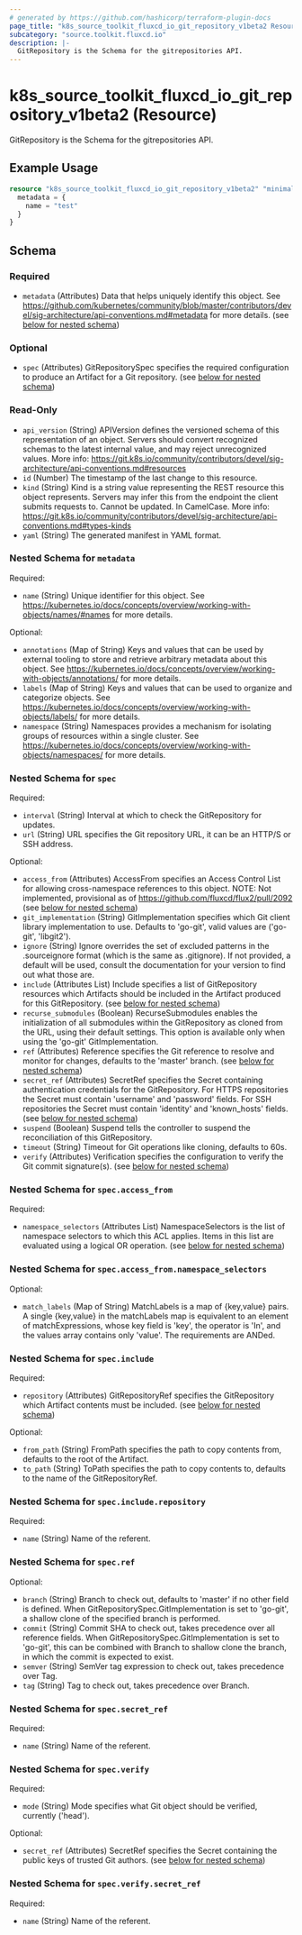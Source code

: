 ```yaml
---
# generated by https://github.com/hashicorp/terraform-plugin-docs
page_title: "k8s_source_toolkit_fluxcd_io_git_repository_v1beta2 Resource - terraform-provider-k8s"
subcategory: "source.toolkit.fluxcd.io"
description: |-
  GitRepository is the Schema for the gitrepositories API.
---
```


# k8s_source_toolkit_fluxcd_io_git_repository_v1beta2 (Resource)

GitRepository is the Schema for the gitrepositories API.

## Example Usage

```terraform
resource "k8s_source_toolkit_fluxcd_io_git_repository_v1beta2" "minimal" {
  metadata = {
    name = "test"
  }
}
```

<!-- schema generated by tfplugindocs -->
## Schema

### Required

- `metadata` (Attributes) Data that helps uniquely identify this object. See https://github.com/kubernetes/community/blob/master/contributors/devel/sig-architecture/api-conventions.md#metadata for more details. (see [below for nested schema](#nestedatt--metadata))

### Optional

- `spec` (Attributes) GitRepositorySpec specifies the required configuration to produce an Artifact for a Git repository. (see [below for nested schema](#nestedatt--spec))

### Read-Only

- `api_version` (String) APIVersion defines the versioned schema of this representation of an object. Servers should convert recognized schemas to the latest internal value, and may reject unrecognized values. More info: https://git.k8s.io/community/contributors/devel/sig-architecture/api-conventions.md#resources
- `id` (Number) The timestamp of the last change to this resource.
- `kind` (String) Kind is a string value representing the REST resource this object represents. Servers may infer this from the endpoint the client submits requests to. Cannot be updated. In CamelCase. More info: https://git.k8s.io/community/contributors/devel/sig-architecture/api-conventions.md#types-kinds
- `yaml` (String) The generated manifest in YAML format.

<a id="nestedatt--metadata"></a>
### Nested Schema for `metadata`

Required:

- `name` (String) Unique identifier for this object. See https://kubernetes.io/docs/concepts/overview/working-with-objects/names/#names for more details.

Optional:

- `annotations` (Map of String) Keys and values that can be used by external tooling to store and retrieve arbitrary metadata about this object. See https://kubernetes.io/docs/concepts/overview/working-with-objects/annotations/ for more details.
- `labels` (Map of String) Keys and values that can be used to organize and categorize objects. See https://kubernetes.io/docs/concepts/overview/working-with-objects/labels/ for more details.
- `namespace` (String) Namespaces provides a mechanism for isolating groups of resources within a single cluster. See https://kubernetes.io/docs/concepts/overview/working-with-objects/namespaces/ for more details.


<a id="nestedatt--spec"></a>
### Nested Schema for `spec`

Required:

- `interval` (String) Interval at which to check the GitRepository for updates.
- `url` (String) URL specifies the Git repository URL, it can be an HTTP/S or SSH address.

Optional:

- `access_from` (Attributes) AccessFrom specifies an Access Control List for allowing cross-namespace references to this object. NOTE: Not implemented, provisional as of https://github.com/fluxcd/flux2/pull/2092 (see [below for nested schema](#nestedatt--spec--access_from))
- `git_implementation` (String) GitImplementation specifies which Git client library implementation to use. Defaults to 'go-git', valid values are ('go-git', 'libgit2').
- `ignore` (String) Ignore overrides the set of excluded patterns in the .sourceignore format (which is the same as .gitignore). If not provided, a default will be used, consult the documentation for your version to find out what those are.
- `include` (Attributes List) Include specifies a list of GitRepository resources which Artifacts should be included in the Artifact produced for this GitRepository. (see [below for nested schema](#nestedatt--spec--include))
- `recurse_submodules` (Boolean) RecurseSubmodules enables the initialization of all submodules within the GitRepository as cloned from the URL, using their default settings. This option is available only when using the 'go-git' GitImplementation.
- `ref` (Attributes) Reference specifies the Git reference to resolve and monitor for changes, defaults to the 'master' branch. (see [below for nested schema](#nestedatt--spec--ref))
- `secret_ref` (Attributes) SecretRef specifies the Secret containing authentication credentials for the GitRepository. For HTTPS repositories the Secret must contain 'username' and 'password' fields. For SSH repositories the Secret must contain 'identity' and 'known_hosts' fields. (see [below for nested schema](#nestedatt--spec--secret_ref))
- `suspend` (Boolean) Suspend tells the controller to suspend the reconciliation of this GitRepository.
- `timeout` (String) Timeout for Git operations like cloning, defaults to 60s.
- `verify` (Attributes) Verification specifies the configuration to verify the Git commit signature(s). (see [below for nested schema](#nestedatt--spec--verify))

<a id="nestedatt--spec--access_from"></a>
### Nested Schema for `spec.access_from`

Required:

- `namespace_selectors` (Attributes List) NamespaceSelectors is the list of namespace selectors to which this ACL applies. Items in this list are evaluated using a logical OR operation. (see [below for nested schema](#nestedatt--spec--access_from--namespace_selectors))

<a id="nestedatt--spec--access_from--namespace_selectors"></a>
### Nested Schema for `spec.access_from.namespace_selectors`

Optional:

- `match_labels` (Map of String) MatchLabels is a map of {key,value} pairs. A single {key,value} in the matchLabels map is equivalent to an element of matchExpressions, whose key field is 'key', the operator is 'In', and the values array contains only 'value'. The requirements are ANDed.



<a id="nestedatt--spec--include"></a>
### Nested Schema for `spec.include`

Required:

- `repository` (Attributes) GitRepositoryRef specifies the GitRepository which Artifact contents must be included. (see [below for nested schema](#nestedatt--spec--include--repository))

Optional:

- `from_path` (String) FromPath specifies the path to copy contents from, defaults to the root of the Artifact.
- `to_path` (String) ToPath specifies the path to copy contents to, defaults to the name of the GitRepositoryRef.

<a id="nestedatt--spec--include--repository"></a>
### Nested Schema for `spec.include.repository`

Required:

- `name` (String) Name of the referent.



<a id="nestedatt--spec--ref"></a>
### Nested Schema for `spec.ref`

Optional:

- `branch` (String) Branch to check out, defaults to 'master' if no other field is defined.  When GitRepositorySpec.GitImplementation is set to 'go-git', a shallow clone of the specified branch is performed.
- `commit` (String) Commit SHA to check out, takes precedence over all reference fields.  When GitRepositorySpec.GitImplementation is set to 'go-git', this can be combined with Branch to shallow clone the branch, in which the commit is expected to exist.
- `semver` (String) SemVer tag expression to check out, takes precedence over Tag.
- `tag` (String) Tag to check out, takes precedence over Branch.


<a id="nestedatt--spec--secret_ref"></a>
### Nested Schema for `spec.secret_ref`

Required:

- `name` (String) Name of the referent.


<a id="nestedatt--spec--verify"></a>
### Nested Schema for `spec.verify`

Required:

- `mode` (String) Mode specifies what Git object should be verified, currently ('head').

Optional:

- `secret_ref` (Attributes) SecretRef specifies the Secret containing the public keys of trusted Git authors. (see [below for nested schema](#nestedatt--spec--verify--secret_ref))

<a id="nestedatt--spec--verify--secret_ref"></a>
### Nested Schema for `spec.verify.secret_ref`

Required:

- `name` (String) Name of the referent.


